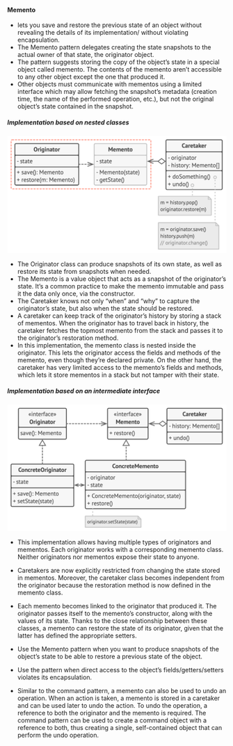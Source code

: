 #### Memento

- lets you save and restore the previous state of an object without revealing the details of its implementation/ without violating encapsulation.
- The Memento pattern delegates creating the state snapshots to the actual owner of that state, the originator object.
- The pattern suggests storing the copy of the object’s state in a special object called memento. The contents of the memento aren’t accessible to any other object except the one that produced it.
- Other objects must communicate with mementos using a limited interface which may allow fetching the snapshot’s metadata (creation time, the name of the performed operation, etc.), but not the original object’s state contained in the snapshot.

##### Implementation based on nested classes


![structure1-2x-memento.png](../../../../../diagrams/structure1-2x-memento.png)

- The Originator class can produce snapshots of its own state, as well as restore its state from snapshots when needed.
- The Memento is a value object that acts as a snapshot of the originator’s state. It’s a common practice to make the memento immutable and pass it the data only once, via the constructor.
- The Caretaker knows not only “when” and “why” to capture the originator’s state, but also when the state should be restored.
- A caretaker can keep track of the originator’s history by storing a stack of mementos. When the originator has to travel back in history, the caretaker fetches the topmost memento from the stack and passes it to the originator’s restoration method.
- In this implementation, the memento class is nested inside the originator. This lets the originator access the fields and methods of the memento, even though they’re declared private. On the other hand, the caretaker has very limited access to the memento’s fields and methods, which lets it store mementos in a stack but not tamper with their state.

##### Implementation based on an intermediate interface

![structure3-2x-memento.png](../../../../../diagrams/structure3-2x-memento.png)

- This implementation allows having multiple types of originators and mementos. Each originator works with a corresponding memento class. Neither originators nor mementos expose their state to anyone.
- Caretakers are now explicitly restricted from changing the state stored in mementos. Moreover, the caretaker class becomes independent from the originator because the restoration method is now defined in the memento class.
- Each memento becomes linked to the originator that produced it. The originator passes itself to the memento’s constructor, along with the values of its state. Thanks to the close relationship between these classes, a memento can restore the state of its originator, given that the latter has defined the appropriate setters.


- Use the Memento pattern when you want to produce snapshots of the object’s state to be able to restore a previous state of the object.
- Use the pattern when direct access to the object’s fields/getters/setters violates its encapsulation.
- Similar to the command pattern, a memento can also be used to undo an operation. When an action is taken, a memento is stored in a caretaker and can be used later to undo the action. To undo the operation, a reference to both the originator and the memento is required. The command pattern can be used to create a command object with a reference to both, thus creating a single, self-contained object that can perform the undo operation.